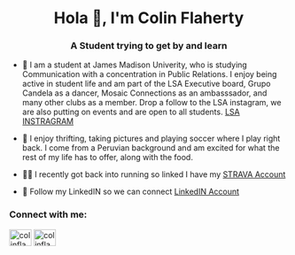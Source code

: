 <h1 align="center">Hola 👋, I'm Colin Flaherty</h1>
<h3 align="center">A Student trying to get by and learn</h3>

- 🪬 I am a student at James Madison Univerity, who is studying Communication with a concentration in Public Relations. I enjoy being active in student life and am part of the LSA Executive board, Grupo Candela as a dancer, Mosaic Connections as an ambasssador, and many other clubs as a member. Drop a follow to the LSA instagram, we are also putting on events and are open to all students.  [LSA INSTRAGRAM](https://www.instagram.com/jmu_lsa/)

- 🌱 I enjoy thrifting, taking pictures and playing soccer where I play right back. I come from a Peruvian background and am excited for what the rest of my life has to offer, along with the food.

- 🏃‍♂️ I recently got back into running so linked I have my [STRAVA Account](https://www.strava.com/athletes/184117799)

- 🤝 Follow my LinkedIN so we can connect [LinkedIN Account](www.linkedin.com/in/colin-flaherty-054ab4283)

<h3 align="left">Connect with me:</h3>
<p align="left">
<a href="https://linkedin.com/in/colinflaherty" target="blank"><img align="center" src="https://raw.githubusercontent.com/rahuldkjain/github-profile-readme-generator/master/src/images/icons/Social/linked-in-alt.svg" alt="colinflaherty" height="30" width="40" /></a>
<a href="https://instagram.com/colinflaher" target="blank"><img align="center" src="https://raw.githubusercontent.com/rahuldkjain/github-profile-readme-generator/master/src/images/icons/Social/instagram.svg" alt="colinflaher" height="30" width="40" /></a>
</p>
